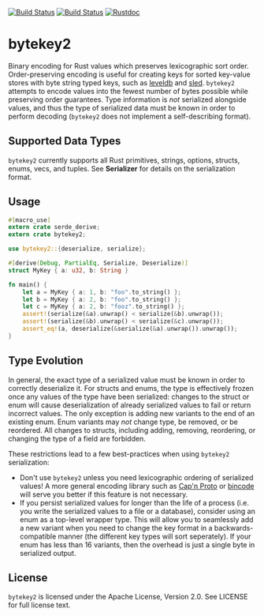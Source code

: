[![Build Status](https://img.shields.io/circleci/build/github/isubasinghe/bytekey)](https://img.shields.io/circleci/build/github/isubasinghe/bytekey) [![Build Status](https://img.shields.io/crates/l/bytekey2)](https://img.shields.io/crates/l/bytekey2) [![Rustdoc](https://docs.rs/bytekey2/badge.svg?version=0.4.3)](https://docs.rs/bytekey2/badge.svg?version=0.4.3)


# bytekey2

Binary encoding for Rust values which preserves lexicographic sort order.
Order-preserving encoding is useful for creating keys for sorted key-value
stores with byte string typed keys, such as
[leveldb](https://github.com/google/leveldb) and
[sled](https://github.com/spacejam/sled). `bytekey2` attempts to encode values
into the fewest number of bytes possible while preserving order guarantees. Type
information is *not* serialized alongside values, and thus the type of
serialized data must be known in order to perform decoding (`bytekey2` does not
implement a self-describing format).

## Supported Data Types

`bytekey2` currently supports all Rust primitives, strings, options, structs,
enums, vecs, and tuples. See **Serializer** for details on the serialization
format.

## Usage

```rust
#[macro_use]
extern crate serde_derive;
extern crate bytekey2;

use bytekey2::{deserialize, serialize};

#[derive(Debug, PartialEq, Serialize, Deserialize)]
struct MyKey { a: u32, b: String }

fn main() {
    let a = MyKey { a: 1, b: "foo".to_string() };
    let b = MyKey { a: 2, b: "foo".to_string() };
    let c = MyKey { a: 2, b: "fooz".to_string() };
    assert!(serialize(&a).unwrap() < serialize(&b).unwrap());
    assert!(serialize(&b).unwrap() < serialize(&c).unwrap());
    assert_eq!(a, deserialize(&serialize(&a).unwrap()).unwrap());
}
```

## Type Evolution

In general, the exact type of a serialized value must be known in order to
correctly deserialize it. For structs and enums, the type is effectively frozen
once any values of the type have been serialized: changes to the struct or enum
will cause deserialization of already serialized values to fail or return
incorrect values. The only exception is adding new variants to the end of an
existing enum. Enum variants may *not* change type, be removed, or be reordered.
All changes to structs, including adding, removing, reordering, or changing the
type of a field are forbidden.

These restrictions lead to a few best-practices when using `bytekey2`
serialization:

* Don't use `bytekey2` unless you need lexicographic ordering of serialized
  values! A more general encoding library such as [Cap'n
  Proto](https://github.com/dwrensha/capnproto-rust) or
  [bincode](https://github.com/TyOverby/binary-encode) will serve you better if
  this feature is
  not necessary.
* If you persist serialized values for longer than the life of a process (i.e.
  you write the serialized values to a file or a database), consider using an
  enum as a top-level wrapper type. This will allow you to seamlessly add a new
  variant when you need to change the key format in a backwards-compatible
  manner (the different key types will sort seperately). If your enum has less
  than 16 variants, then the overhead is just a single byte in serialized
  output.

## License

`bytekey2` is licensed under the Apache License, Version 2.0. See LICENSE for
full license text.
